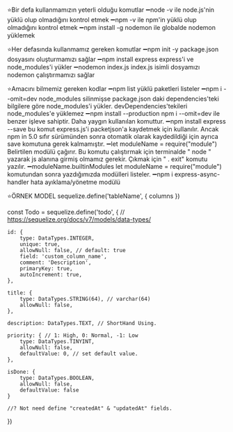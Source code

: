 
⭐Bir defa kullanmamızın yeterli olduğu komutlar
    ➖node -v ile node.js'nin yüklü olup olmadığını kontrol etmek
    ➖npm -v ile npm'in yüklü olup olmadığını kontrol etmek
    ➖npm install -g nodemon ile globalde nodemon yüklemek

⭐Her defasında kullanmamız gereken komutlar
    ➖npm init -y package.json dosyasını oluşturmamızı sağlar
    ➖npm install express express'i ve node_modules'i  yükler
    ➖nodemon index.js  index.js isimli dosyamızı nodemon çalıştırmamızı sağlar

⭐Amacını bilmemiz gereken kodlar
    ➖npm list yüklü paketleri listeler
    ➖npm i --omit=dev node_modules silinmişse package.json daki dependencies'teki bilgilere göre node_modules'i yükler. devDependencies'tekileri node_modules'e yüklemez
    ➖npm install --production  npm i --omit=dev ile benzer işleve sahiptir. Daha yaygın kullanılan komuttur.
    ➖npm install express --save bu komut express.js'i packetjson'a kaydetmek için kullanılır. Ancak npm in 5.0 sıfır sürümünden sonra otomatik olarak kaydedildiği için ayrıca    save komutuna gerek kalmamıştır.
    ➖let moduleName = require("module") Belirtilen modülü çağırır. Bu komutu çalıştırmak için terminalde "  node   " yazarak js alanına girmiş olmamız gerekir. Çıkmak için  "  .   exit" komutu yazılır.
    ➖moduleName.builtinModules  let moduleName = require("module") komutundan sonra yazdığımızda modülleri listeler. 
     ➖npm i express-async-handler  hata ayıklama/yönetme modülü


⭐ÖRNEK MODEL
sequelize.define('tableName', { columns })

const Todo = sequelize.define('todo', {
    // https://sequelize.org/docs/v7/models/data-types/

    id: {
        type: DataTypes.INTEGER,
        unique: true,
        allowNull: false, // default: true
        field: 'custom_column_name',
        comment: 'Description',
        primaryKey: true,
        autoIncrement: true,
    },
    
    title: {
        type: DataTypes.STRING(64), // varchar(64)
        allowNull: false,
    },
    
    description: DataTypes.TEXT, // ShortHand Using.
    
    priority: { // 1: High, 0: Normal, -1: Low
        type: DataTypes.TINYINT,
        allowNull: false,
        defaultValue: 0, // set default value.
    },
    
    isDone: {
        type: DataTypes.BOOLEAN,
        allowNull: false,
        defaultValue: false
    }
    
    //? Not need define "createdAt" & "updatedAt" fields.
})


